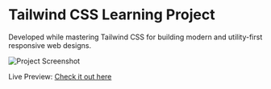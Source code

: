 # Tailwind CSS Learning Project

Developed while mastering Tailwind CSS for building modern and utility-first responsive web designs.

![Project Screenshot](https://i.ibb.co/NjJKY6p/manage.png)

Live Preview: [Check it out here](https://gentle-axolotl-8a824c.netlify.app/)
